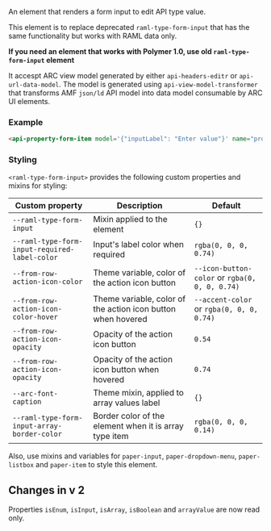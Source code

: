 An element that renders a form input to edit API type value.

This element is to replace deprecated `raml-type-form-input` that has
the same functionality but works with RAML data only.

**If you need an element that works with Polymer 1.0, use old `raml-type-form-input` element**

It accespt ARC view model generated by either `api-headers-editr`
or `api-url-data-model`. The model is generated using
`api-view-model-transformer` that transforms AMF `json/ld` API model
into data model consumable by ARC UI elements.

### Example

```html
<api-property-form-item model='{"inputLabel": "Enter value"}' name="propertyName" value="{{value}}"></raml-type-form-input>
```

### Styling

`<raml-type-form-input>` provides the following custom properties and mixins for styling:

Custom property | Description | Default
----------------|-------------|----------
`--raml-type-form-input` | Mixin applied to the element | `{}`
`--raml-type-form-input-required-label-color` | Input's label color when required | `rgba(0, 0, 0, 0.74)`
`--from-row-action-icon-color` | Theme variable, color of the action icon button | `--icon-button-color` or `rgba(0, 0, 0, 0.74)`
`--from-row-action-icon-color-hover` | Theme variable, color of the action icon button when hovered | `--accent-color` or `rgba(0, 0, 0, 0.74)`
`--from-row-action-icon-opacity` | Opacity of the action icon button | `0.54`
`--from-row-action-icon-opacity` | Opacity of the action icon button when hovered | `0.74`
`--arc-font-caption` | Theme mixin, applied to array values label | `{}`
`--raml-type-form-input-array-border-color` | Border color of the element when it is array type item | `rgba(0, 0, 0, 0.14)`

Also, use mixins and variables for `paper-input`, `paper-dropdown-menu`, `paper-listbox` and `paper-item` to style this element.

## Changes in v 2

Properties `isEnum`, `isInput`, `isArray`, `isBoolean` and `arrayValue`
are now read only.
